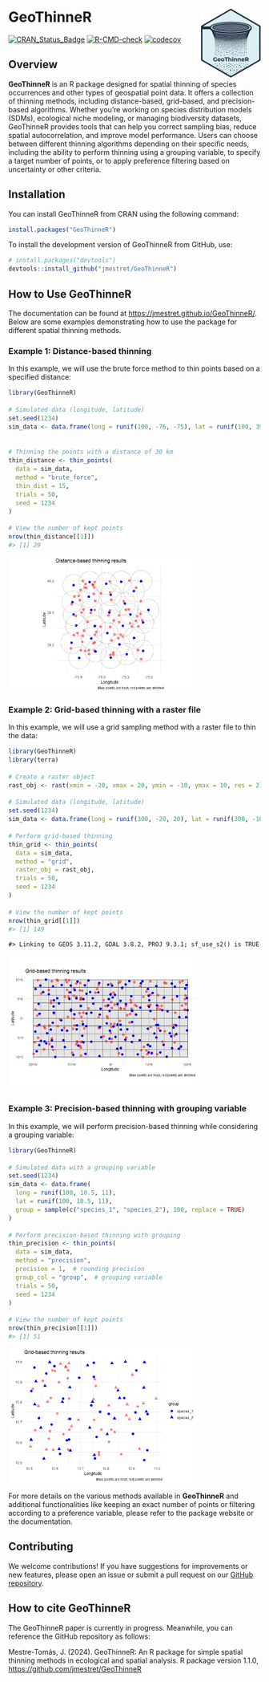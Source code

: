 
<!-- README.md is generated from README.Rmd. Please edit that file -->

# GeoThinneR <a href="https://jmestret.github.io/GeoThinneR/"><img src="man/figures/logo.png" align="right" height="138" /></a>

<!-- badges: start -->

[![CRAN_Status_Badge](https://www.r-pkg.org/badges/version/GeoThinneR?color=blue)](https://cran.r-project.org/package=GeoThinneR)
[![R-CMD-check](https://github.com/jmestret/GeoThinneR/actions/workflows/R-CMD-check.yaml/badge.svg)](https://github.com/jmestret/GeoThinneR/actions/workflows/R-CMD-check.yaml)
[![codecov](https://codecov.io/gh/jmestret/GeoThinneR/graph/badge.svg?token=LID8Q55SMD)](https://app.codecov.io/gh/jmestret/GeoThinneR)
<!-- badges: end -->

## Overview

**GeoThinneR** is an R package designed for spatial thinning of species
occurrences and other types of geospatial point data. It offers a
collection of thinning methods, including distance-based, grid-based,
and precision-based algorithms. Whether you’re working on species
distribution models (SDMs), ecological niche modeling, or managing
biodiversity datasets, GeoThinneR provides tools that can help you
correct sampling bias, reduce spatial autocorrelation, and improve model
performance. Users can choose between different thinning algorithms
depending on their specific needs, including the ability to perform
thinning using a grouping variable, to specify a target number of
points, or to apply preference filtering based on uncertainty or other
criteria.

## Installation

You can install GeoThinneR from CRAN using the following command:

``` r
install.packages("GeoThinneR")
```

To install the development version of GeoThinneR from GitHub, use:

``` r
# install.packages("devtools")
devtools::install_github("jmestret/GeoThinneR")
```

## How to Use GeoThinneR

The documentation can be found at
<https://jmestret.github.io/GeoThinneR/>. Below are some examples
demonstrating how to use the package for different spatial thinning
methods.

### Example 1: Distance-based thinning

In this example, we will use the brute force method to thin points based
on a specified distance:

``` r
library(GeoThinneR)

# Simulated data (longitude, latitude)
set.seed(1234)
sim_data <- data.frame(long = runif(100, -76, -75), lat = runif(100, 39, 40))


# Thinning the points with a distance of 30 km
thin_distance <- thin_points(
  data = sim_data,
  method = "brute_force",
  thin_dist = 15,
  trials = 50,
  seed = 1234
)

# View the number of kept points
nrow(thin_distance[[1]])
#> [1] 29
```

<img src="man/figures/README-unnamed-chunk-3-1.png" width="75%" />

### Example 2: Grid-based thinning with a raster file

In this example, we will use a grid sampling method with a raster file
to thin the data:

``` r
library(GeoThinneR)
library(terra)

# Create a raster object
rast_obj <- rast(xmin = -20, xmax = 20, ymin = -10, ymax = 10, res = 2)

# Simulated data (longitude, latitude)
set.seed(1234)
sim_data <- data.frame(long = runif(300, -20, 20), lat = runif(300, -10, 10))

# Perform grid-based thinning
thin_grid <- thin_points(
  data = sim_data,
  method = "grid",
  raster_obj = rast_obj,
  trials = 50,
  seed = 1234
)

# View the number of kept points
nrow(thin_grid[[1]])
#> [1] 149
```

    #> Linking to GEOS 3.11.2, GDAL 3.8.2, PROJ 9.3.1; sf_use_s2() is TRUE

<img src="man/figures/README-unnamed-chunk-5-1.png" width="75%" />

### Example 3: Precision-based thinning with grouping variable

In this example, we will perform precision-based thinning while
considering a grouping variable:

``` r
library(GeoThinneR)

# Simulated data with a grouping variable
set.seed(1234)
sim_data <- data.frame(
  long = runif(100, 10.5, 11),
  lat = runif(100, 10.5, 11),
  group = sample(c("species_1", "species_2"), 100, replace = TRUE)
)

# Perform precision-based thinning with grouping
thin_precision <- thin_points(
  data = sim_data,
  method = "precision",
  precision = 1,  # rounding precision
  group_col = "group",  # grouping variable
  trials = 50,
  seed = 1234
)

# View the number of kept points
nrow(thin_precision[[1]])
#> [1] 51
```

<img src="man/figures/README-unnamed-chunk-7-1.png" width="75%" />

For more details on the various methods available in **GeoThinneR** and
additional functionalities like keeping an exact number of points or
filtering according to a preference variable, please refer to the
package website or the documentation.

## Contributing

We welcome contributions! If you have suggestions for improvements or
new features, please open an issue or submit a pull request on our
[GitHub repository](https://github.com/jmestret/GeoThinneR).

## How to cite GeoThinneR

The GeoThinneR paper is currently in progress. Meanwhile, you can
reference the GitHub repository as follows:

Mestre-Tomás, J. (2024). GeoThinneR: An R package for simple spatial
thinning methods in ecological and spatial analysis. R package version
1.1.0, <https://github.com/jmestret/GeoThinneR>
